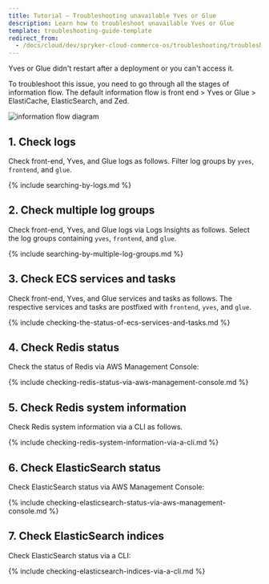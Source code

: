 ```yaml
---
title: Tutorial — Troubleshooting unavailable Yves or Glue
description: Learn how to troubleshoot unavailable Yves or Glue
template: troubleshooting-guide-template
redirect_from:
  - /docs/cloud/dev/spryker-cloud-commerce-os/troubleshooting/troubleshooting-tutorials/tutorial-troubleshooting-unavailable-yves-or-glue.html
---
```

Yves or Glue didn't restart after a deployment or you can't access it.

To troubleshoot this issue, you need to go through all the stages of information flow. The default information flow is front end > Yves or Glue > ElastiCache, ElasticSearch, and Zed.

![information flow diagram](https://spryker.s3.eu-central-1.amazonaws.com/cloud-docs/_includes/informatin-flow-diagram.png)

## 1. Check logs

Check front-end, Yves, and Glue logs as follows. Filter log groups by `yves`, `frontend`, and `glue`.

{% include searching-by-logs.md %} <!-- To edit, see /_includes/searching-by-logs.md -->

## 2. Check multiple log groups

Check front-end, Yves, and Glue logs via Logs Insights as follows. Select the log groups containing `yves`, `frontend`, and `glue`.

{% include searching-by-multiple-log-groups.md %} <!-- To edit, see /_includes/searching-by-multiple-log-groups.md -->

## 3. Check ECS services and tasks

Check front-end, Yves, and Glue services and tasks as follows. The respective services and tasks are postfixed with `frontend`, `yves`, and `glue`.

{% include checking-the-status-of-ecs-services-and-tasks.md %} <!-- To edit, see /_includes/checking-the-status-of-ecs-services-and-tasks.md -->

## 4. Check Redis status

Check the status of Redis via AWS Management Console:

{% include checking-redis-status-via-aws-management-console.md %} <!-- To edit, see /_includes/checking-redis-status-via-aws-managemet-console.md -->


## 5. Check Redis system information

Check Redis system information via a CLI as follows.

{% include checking-redis-system-information-via-a-cli.md %}  <!-- To edit, see /_includes/checking-redis-system-information-via-a-cli.md -->

## 6. Check ElasticSearch status

Check ElasticSearch status via AWS Management Console:

{% include checking-elasticsearch-status-via-aws-management-console.md %} <!-- To edit, see /_includes/checking-elasticsearch-status-via-aws-management-console.md -->

## 7. Check ElasticSearch indices

Check ElasticSearch status via a CLI:

{% include checking-elasticsearch-indices-via-a-cli.md %} <!-- To edit, see /_includes/checking-elasticsearch-indices-via-a-cli.md -->
